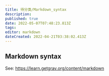 ```yaml
---
title: 待分类/Markdown_syntax
description: 
published: true
date: 2022-05-07T07:48:23.813Z
tags: 
editor: markdown
dateCreated: 2022-04-21T03:38:02.413Z
---
```


## Markdown syntax

See: <https://learn.getgrav.org/content/markdown>
